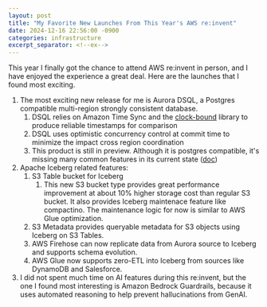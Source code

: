 ```yaml
---
layout: post
title: "My Favorite New Launches From This Year's AWS re:invent"
date: 2024-12-16 22:56:00 -0900
categories: infrastructure
excerpt_separator: <!--ex-->
---
```


This year I finally got the chance to attend AWS re:invent in person, and I have enjoyed the experience a great deal. Here are the launches that I found most exciting.

<!--ex-->

1. The most exciting new release for me is Aurora DSQL, a Postgres compatible multi-region strongly consistent database.
    1. DSQL relies on Amazon Time Sync and the [clock-bound](https://github.com/aws/clock-bound) library to produce reliable timestamps for comparison
    1. DSQL uses optimistic concurrency control at commit time to minimize the impact cross region coordination
    1. This product is still in preview. Although it is postgres compatible, it's missing many common features in its current state ([doc](https://docs.aws.amazon.com/aurora-dsql/latest/userguide/working-with-postgresql-compatibility-unsupported-features.html#working-with-postgresql-compatibility-unsupported-objects))
1. Apache Iceberg related features:
    1. S3 Table bucket for Iceberg
        1. This new S3 bucket type provides great performance improvement at about 10% higher storage cost than regular S3 bucket. It also provides Iceberg maintenace feature like compactino. The maintenance logic for now is similar to AWS Glue optimization.
    1. S3 Metadata provides queryable metadata for S3 objects using Iceberg on S3 Tables.
    1. AWS Firehose can now replicate data from Aurora source to Iceberg and supports schema evolution.
    1. AWS Glue now supports zero-ETL into Iceberg from sources like DynamoDB and Salesforce.
1. I did not spent much time on AI features during this re:invent, but the one I found most interesting is Amazon Bedrock Guardrails, because it uses automated reasoning to help prevent hallucinations from GenAI.

